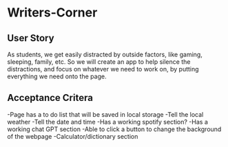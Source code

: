 # Writers-Corner



## User Story
As students, we get easily distracted by outside factors, like gaming, sleeping, family, etc. So we will create an app to help silence the distractions, and focus on whatever we need to work on, by putting everything we need onto the page.

## Acceptance Critera
-Page has a to do list that will be saved in local storage
-Tell the local weather
-Tell the date and time
-Has a working spotify section?
-Has a working chat GPT section
-Able to click a button to change the background of the webpage
-Calculator/dictionary section